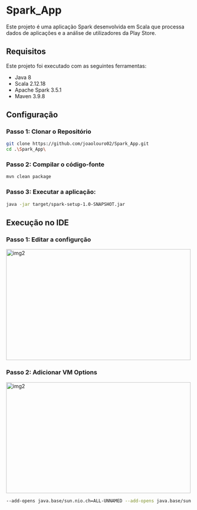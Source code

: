 # Spark_App

Este projeto é uma aplicação Spark desenvolvida em Scala que processa dados de aplicações e a análise de utilizadores da Play Store.

## Requisitos

Este projeto foi executado com as seguintes ferramentas:

- Java 8
- Scala 2.12.18
- Apache Spark 3.5.1
- Maven 3.9.8

## Configuração

### Passo 1: Clonar o Repositório

```sh
git clone https://github.com/joaolouro02/Spark_App.git
cd .\Spark_App\
```

### Passo 2: Compilar o código-fonte

```sh
mvn clean package
```

### Passo 3: Executar a aplicação:

```sh
java -jar target/spark-setup-1.0-SNAPSHOT.jar
```

## Execução no IDE

### Passo 1: Editar a configurção
<img src="https://github.com/user-attachments/assets/c339105e-0942-49ab-820f-30118f0a0e59" alt="img2" width="500" height="300"/>

### Passo 2: Adicionar VM Options
<img src="https://github.com/user-attachments/assets/3411bf97-c590-4951-bc41-b36e6e45683d" alt="img2" width="500" height="300"/>

```sh
--add-opens java.base/sun.nio.ch=ALL-UNNAMED --add-opens java.base/sun.util.calendar=ALL-UNNAMED
```
